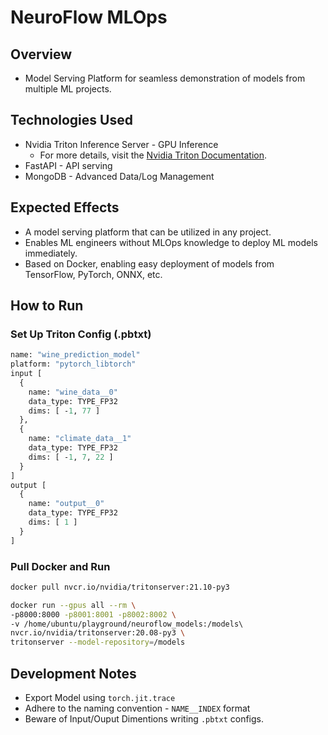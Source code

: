 # NeuroFlow MLOps

## Overview
- Model Serving Platform for seamless demonstration of models from multiple ML projects.

## Technologies Used
- Nvidia Triton Inference Server - GPU Inference
  - For more details, visit the [Nvidia Triton Documentation](https://docs.nvidia.com/deeplearning/triton-inference-server/user-guide/docs/index.html).
- FastAPI - API serving
- MongoDB - Advanced Data/Log Management

## Expected Effects
- A model serving platform that can be utilized in any project.
- Enables ML engineers without MLOps knowledge to deploy ML models immediately.
- Based on Docker, enabling easy deployment of models from TensorFlow, PyTorch, ONNX, etc.

## How to Run
### Set Up Triton Config (.pbtxt)
```protobuf
name: "wine_prediction_model"
platform: "pytorch_libtorch"
input [
  {
    name: "wine_data__0"
    data_type: TYPE_FP32
    dims: [ -1, 77 ]
  },
  {
    name: "climate_data__1"
    data_type: TYPE_FP32
    dims: [ -1, 7, 22 ]
  }
]
output [
  {
    name: "output__0"
    data_type: TYPE_FP32
    dims: [ 1 ]  
  }
]
```


### Pull Docker and Run
```bash
docker pull nvcr.io/nvidia/tritonserver:21.10-py3

docker run --gpus all --rm \
-p8000:8000 -p8001:8001 -p8002:8002 \
-v /home/ubuntu/playground/neuroflow_models:/models\ 
nvcr.io/nvidia/tritonserver:20.08-py3 \
tritonserver --model-repository=/models
```

## Development Notes
- Export Model using `torch.jit.trace`
- Adhere to the naming convention - `NAME__INDEX` format
- Beware of Input/Ouput Dimentions writing `.pbtxt` configs.
